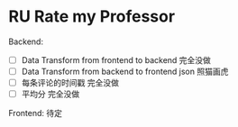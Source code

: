 # RU Rate my Professor

Backend:
- [ ] Data Transform from frontend to backend 完全没做
- [ ] Data Transform from backend to frontend json 照猫画虎
- [ ] 每条评论的时间戳 完全没做
- [ ] 平均分 完全没做

Frontend:
待定
